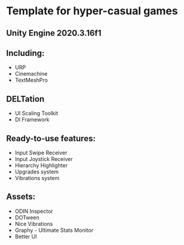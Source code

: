 # Template for hyper-casual games
## Unity Engine 2020.3.16f1

## Including:
- URP
- Cinemachine
- TextMeshPro

## DELTation
- UI Scaling Toolkit
- DI Framework

## Ready-to-use features:
- Input Swipe Receiver
- Input Joystick Receiver
- Hierarchy Highlighter
- Upgrades system
- Vibrations system

## Assets:
- ODIN Inspector
- DOTween
- Nice Vibrations
- Graphy - Ultimate Stats Monitor
- Better UI

